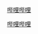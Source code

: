 [哔哩哔哩](https://www.bilibili.com/video/BV1kt4y1e7ku)

[哔哩哔哩](https://www.bilibili.com/video/BV1NT4y1J7R5?from=search&seid=9304739567213790018)
